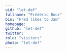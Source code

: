 ```yaml
---
uid: "let-def"
fullname: "Frédéric Bour"
bio: "Fred likes to Jam"
homepage:
github: "let-def"
twitter:
role: "visitors"
photo: "let-def"
---
```

